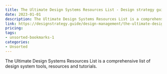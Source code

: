 ```yaml
---
title: The Ultimate Design Systems Resources List - Design strategy guide
date: 2023-01-01
description: The Ultimate Design Systems Resources List is a comprehensive list of design system tools, resources and tutorials.
link: https://designstrategy.guide/design-management/the-ultimate-design-systems-resources-list/
pricing: 
tags: 
- unsorted-bookmarks-1 
categories: 
- Unsorted 
---
```


The Ultimate Design Systems Resources List is a comprehensive list of design system tools, resources and tutorials.
